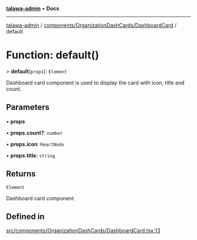[**talawa-admin**](../../../../README.md) • **Docs**

***

[talawa-admin](../../../../modules.md) / [components/OrganizationDashCards/DashboardCard](../README.md) / default

# Function: default()

\> **default**(`props`): `Element`

Dashboard card component is used to display the card with icon, title and count.

## Parameters

• **props**

• **props.count?**: `number`

• **props.icon**: `ReactNode`

• **props.title**: `string`

## Returns

`Element`

Dashboard card component

## Defined in

[src/components/OrganizationDashCards/DashboardCard.tsx:13](https://github.com/PalisadoesFoundation/talawa-admin/blob/ec91a82db6f7a7a061fbb4ea9639f2bff335faa5/src/components/OrganizationDashCards/DashboardCard.tsx#L13)
